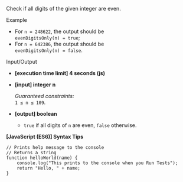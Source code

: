 Check if all digits of the given integer are even.

Example

- For `n = 248622`, the output should be  
  `evenDigitsOnly(n) = true`;
- For `n = 642386`, the output should be  
  `evenDigitsOnly(n) = false`.

Input/Output

- **\[execution time limit\] 4 seconds (js)**

- **\[input\] integer n**

  _Guaranteed constraints:_  
  `1 ≤ n ≤ 109`.

- **\[output\] boolean**

  - `true` if all digits of `n` are even, `false` otherwise.

**\[JavaScript (ES6)\] Syntax Tips**

    // Prints help message to the console
    // Returns a string
    function helloWorld(name) {
        console.log("This prints to the console when you Run Tests");
        return "Hello, " + name;
    }
